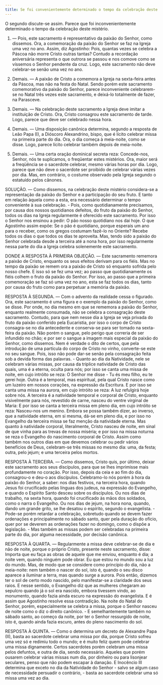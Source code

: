```yaml
---
title: Se foi convenientemente determinado o tempo da celebração deste mistério
---
```


O segundo discute-se assim. Parece que foi inconvenientemente determinado o tempo da celebração deste mistério.  

1. — Pois, este sacramento é representativo da paixão do Senhor, como dissemos. Ora, a comemoração da paixão do Senhor se faz na Igreja uma vez no ano. Assim, diz Agostinho: Pois, quantas vezes se celebra a Páscoa não morre Cristo outras tantas? Contudo a recordação aniversária representa o que outrora se passou e nos comove como se víssemos o Senhor pendente da cruz. Logo, este sacramento não deve celebrar-se senão uma vez no ano.  

2. Demais. — A paixão de Cristo a comemora a Igreja na sexta-feira antes da Páscoa, mas não na festa do Natal. Sendo porém este sacramento comemorativo da paixão do Senhor, parece inconveniente celebrarem-se no Natal três vezes este sacramento, e deixá-lo totalmente de fazer, na Parasceve.  

3. Demais. — Na celebração deste sacramento a Igreja deve imitar a instituição de Cristo. Ora, Cristo consagrou este sacramento de tarde. Logo, parece que deve ser celebrado nessa hora.  

4. Demais. — Uma disposição canônica determina, segundo a resposta de Leão Papa (I), a Dióscoro Alexandrino, bispo, que é lícito celebrar missa na primeira parte do dia. Ora, o dia começa à meia-noite, como se disse. Logo, parece lícito celebrar também depois de meia-noite.  

5. Demais. — Uma certa oração dominical secreta reza: Concede-nos, Senhor, nós te suplicamos, o freqüentar estes mistérios. Ora, maior será a freqüência se o sacerdote celebrar, mesmo várias horas por dia. Logo, parece que não deve o sacerdote ser proibido de celebrar várias vezes por dia.  Mas, em contrário, o costume observado pela Igreja segundo o estatuído pelos cânones.  

SOLUÇÃO. — Como dissemos, na celebração deste mistério considera-se a representação da paixão do Senhor e a participação do seu fruto. E tanto em relação àquela como a esta, era necessário determinar o tempo conveniente à sua celebração. - Pois, como quotidianamente precisamos, por causa dos nossos quotidianos defeitos, do fruto da paixão do Senhor, todos os dias na Igreja regularmente é oferecido este sacramento. Por isso o Senhor nos ensinou a pedir: O pão nosso quotidiano nos dai hoje. O que Agostinho assim expõe: Se o pão é quotidiano, porque esperais um ano para o receber, como os gregos costumam fazê-lo no Oriente? Recebe todos os dias o que todos os dias te aproveita. Mas, tendo sido a paixão do Senhor celebrada desde a terceira até a nona hora, por isso regularmente nessa parte do dia a Igreja celebra solenemente este sacramento.  

DONDE A RESPOSTA À PRIMEIRA OBJEÇÃO. — Este sacramento rememora a paixão de Cristo, enquanto os seus efeitos derivam para os fiéis. Mas no tempo da paixão se remem ora a paixão de Cristo só enquanto sofrida pelo nosso chefe. E isso só se fez uma vez; ao passo que quotidianamente os fiéis colhem o fruto da paixão do Senhor. Por isso, ao passo que a primeira comemoração se faz só uma vez no ano, esta se faz todos os dias, tanto por causa do fruto como para perpetuar a memória da paixão.  

RESPOSTA À SEGUNDA. — Com o advento da realidade cessa o figurado. Ora, este sacramento é uma figura e o exemplo da paixão do Senhor, como se disse. Por onde, no dia mesmo em que se rememora a paixão do Senhor, enquanto realmente consumada, não se celebra a consagração deste sacramento. Contudo, para que nem nesse dia a Igreja se veja privada do fruto da paixão conferido pela Eucaristia, por isso o corpo de Cristo consagra-se no dia antecedente e conserva-se para ser tomado na sexta-feira da paixão. Não porém o sangue, pelo perigo que correria de ser infundido no chão; e por ser o sangue a imagem mais especial da paixão do Senhor, como dissemos. Nem é verdade o dito de certos, que pela introdução de uma partícula do corpo de Cristo no vinho, converte-se este no seu sangue. Pois, isso não pode dar-se senão pela consagração feita sob a devida forma das palavras. - Quanto ao dia da Natividade, nele se celebram várias missas, por causa da tríplice natividade de Cristo das quais, uma é a eterna, oculta para nós; por isso se canta uma missa de noite, em cujo intróito se reza: O Senhor me disse - Tu és meu filho, eu te gerei hoje. Outra é a temporal, mas espiritual, pela qual Cristo nasce como um luzeiro em nossos corações, na expressão da Escritura. E por isso se canta uma missa na aurora, em cujo intróito se reza: A luz refulgirá hoje sobre nós. A terceira é a natividade temporal e corporal de Cristo, enquanto visivelmente para nós, revestido de carne, nasceu do ventre virginal de Maria: E por isso se canta a terceira missa em pleno dia, em cujo intróito se reza: Nasceu-nos um menino. Embora se possa também dizer, ao inverso, que a natividade eterna, em si mesma, dá-se em pleno dia, e por isso no Evangelho da terceira missa se faz menção da natividade eterna. Mas quanto à natividade corporal, literalmente, Cristo nasceu de noite, em sinal de que vinha para as trevas de nossa miséria; e por isso na missa noturna se reza o Evangelho do nascimento corporal de Cristo. Assim como também nos outros dias em que devemos celebrar ou pedir vários benefícios de Deus, celebram-se três missas no mesmo dia: uma, da festa; outra, pelo jejum; e uma terceira pelos mortos.  

RESPOSTA À TERCEIRA. — Como dissemos, Cristo quis, por último, deixar este sacramento aos seus discípulos, para que se lhes imprimisse mais profundamente no coração. Por isso, depois da ceia e ao fim do dia, consagrou-o e deu-o aos discípulos. Celebramo-lo nós porém à hora da paixão do Senhor, a saber: nos dias festivos, na terceira hora, quando Jesus foi crucificado pelas línguas dos judeus, na expressão do Evangelho, e quando o Espírito Santo desceu sobre os discípulos. Ou nos dias de trabalho, na sexta hora, quando foi crucificado às mãos dos soldados, como o narra o Evangelho. Ou nos dias de jejum, na hora nona, quando, dando um grande grito, se lhe desatou o espírito, segundo o evangelista. - Pode-se porém retardar a celebração, sobretudo quando se devem fazer ordenações e principalmente no sábado santo, quer pela duração do ofício, quer por se deverem as ordenações fazer no domingo, como o dispõe a legislação. - Mas também as missas podem ser celebradas na primeira parte do dia, por alguma necessidade, por decisão canônica.  

RESPOSTA À QUARTA. — Regularmente a missa deve celebrar-se de dia e não de noite, porque o próprio Cristo, presente neste sacramento, disse: Importa que eu faça as obras de aquele que me enviou, enquanto é dia; a noite vem, quando ninguém pode obrar. Eu que estou no mundo sou a luz do mundo. Mas, de modo que se considere como princípio do dia, não a meia-noite: nem também o nascer do sol, isto é, quando o seu disco aparece a iluminar a terra, mas quando surge a aurora. Pois então, dizemos ter o sol de certo modo nascido, pelo manifestar-se a claridade dos seus raios. E nesse sentido, o Evangelho diz que as mulheres chegaram ao sepulcro quando já o sol era nascido, embora tivessem vindo, ao monumento, quando fazia ainda escuro na expressão do evangelista. E é assim que Agostinho resolve essa contradição. Na noite do Natal do Senhor, porém, especialmente se celebra a missa, porque o Senhor nasceu de noite como o diz o direito canônico. - E semelhantemente também no sábado santo, ao começo da noite, por ter o Senhor ressurgido de noite, isto é, quando ainda fazia escuro, antes do pleno nascimento do sol.  

RESPOSTA À QUINTA. — Como o determina um decreto de Alexandre Papa (II), basta ao sacerdote celebrar uma missa por dia, porque Cristo sofreu uma vez só e redimiu todo o mundo; e é muito feliz quem pode celebrar uma missa dignamente. Certos sacerdotes porém celebram uma missa pelos defuntos, e outra de dia, sendo necessário. Aqueles que porém ousarem celebrar várias missas num dia, por dinheiro ou para lisonjear seculares, penso que não podem escapar à danação. E Inocêncio III determina que exceto no dia da Natividade do Senhor - salvo se algum caso de necessidade persuadir o contrário, - basta ao sacerdote celebrar uma só missa uma vez ao dia.